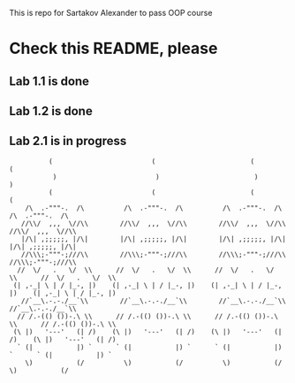 This is repo for Sartakov Alexander to pass OOP course

# Check this README, please

## Lab 1.1 is done
## Lab 1.2 is done
## Lab 2.1 is in progress


              (                         (                        (                         (
               )                         )                        )                         )
              (                         (                        (                         (
        /\  .-"""-.  /\          /\  .-"""-.  /\          /\  .-"""-.  /\          /\  .-"""-.  /\
       //\\/  ,,,  \//\\        //\\/  ,,,  \//\\        //\\/  ,,,  \//\\        //\\/  ,,,  \//\\
       |/\| ,;;;;;, |/\|        |/\| ,;;;;;, |/\|        |/\| ,;;;;;, |/\|        |/\| ,;;;;;, |/\|
       //\\\;-"""-;///\\        //\\\;-"""-;///\\        //\\\;-"""-;///\\        //\\\;-"""-;///\\
      //  \/   .   \/  \\      //  \/   .   \/  \\      //  \/   .   \/  \\      //  \/   .   \/  \\
     (| ,-_| \ | / |_-, |)    (| ,-_| \ | / |_-, |)    (| ,-_| \ | / |_-, |)    (| ,-_| \ | / |_-, |)
       //`__\.-.-./__`\\        //`__\.-.-./__`\\        //`__\.-.-./__`\\        //`__\.-.-./__`\\
      // /.-(() ())-.\ \\      // /.-(() ())-.\ \\      // /.-(() ())-.\ \\      // /.-(() ())-.\ \\
     (\ |)   '---'   (| /)    (\ |)   '---'   (| /)    (\ |)   '---'   (| /)    (\ |)   '---'   (| /)
      ` (|           |) `      ` (|           |) `      ` (|           |) `      ` (|           |) `
        \)           (/          \)           (/          \)           (/          \)           (/
